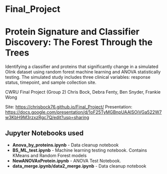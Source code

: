 # Final_Project
# Protein Signature and Classifier Discovery: The Forest Through the Trees
Identifying a classifier and proteins that significantly change in a simulated Olink dataset using random forest machine learning and ANOVA statistically testing.  The simulated study includes three clinical variables: response status, timepoint, and sample collection site.

CWRU Final Project (Group 2)
Chris Bock, Debra Fenty, Ben Snyder, Frankie Wong

Site: https://chrisbock76.github.io/Final_Project/
Presentation: https://docs.google.com/presentation/d/1oF25TyMGBnpUAAlSOjVGa522W7w3KbH9M3rzxzRgc7Q/edit?usp=sharing

## Jupyter Notebooks used
* <b>Anova_by_proteins.ipynb</b> - Data cleanup notebook
* <b>BS_ML_test.ipynb</b> - Machine learning testing notebook. Contains KMeans and Random Forest models
* <b>NewANOVAxProtein.ipynb</b> - ANOVA Test Notebook. 
* <b>data_merge.ipynb/data2_merge.ipynb</b> - Data cleanup notebook
